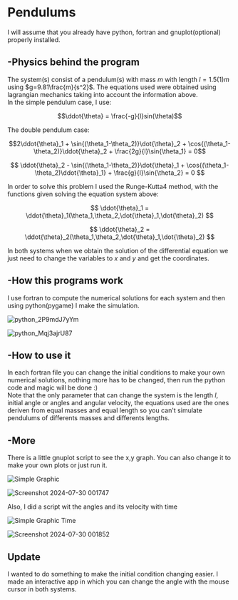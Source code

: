 # Pendulums

I will assume that you already have python, fortran and gnuplot(optional) properly installed.

## -Physics behind the program

The system(s) consist of a pendulum(s) with mass $m$ with length $l=1.5(1)m$ using $g=9.81\frac{m}{s^2}$.
The equations used were obtained using lagrangian mechanics taking into account the information above.  
In the simple pendulum case, I use:

$$\ddot{\theta} = \frac{-g}{l}sin(\theta)$$

The double pendulum case:

$$2\ddot{\theta}_1 + \sin{(\theta_1-\theta_2)}\dot{\theta}_2 + \cos{(\theta_1-\theta_2)}\ddot{\theta}_2 + \frac{2g}{l}\sin{\theta_1} = 0$$

$$ \ddot{\theta}_2 - \sin{(\theta_1-\theta_2)}\dot{\theta}_1 + \cos{(\theta_1-\theta_2)\ddot{\theta}_1} + \frac{g}{l}\sin{\theta_2} = 0 $$  

In order to solve this problem I used the Runge-Kutta4 method, with the functions given solving the equation system above:  

$$ \ddot{\theta}_1 = \ddot{\theta}_1(\theta_1,\theta_2,\dot{\theta}_1,\dot{\theta}_2) $$  

$$ \ddot{\theta}_2 = \ddot{\theta}_2(\theta_1,\theta_2,\dot{\theta}_1,\dot{\theta}_2) $$  

In both systems when we obtain the solution of the differential equation we just need to change the variables to $x$ and $y$ and get the coordinates.

## -How this programs work

I use fortran to compute the numerical solutions for each system and then using python(pygame) I make the simulation.

![python_2P9mdJ7yYm](https://github.com/user-attachments/assets/4bc179a5-cab7-47a7-8f1a-660494fce2aa)

![python_Mqj3ajrU87](https://github.com/user-attachments/assets/5ec89c34-38d1-4ec1-9ceb-378ef6cbd26e)


## -How to use it

In each fortran file you can change the initial conditions to make your own numerical solutions, nothing more has to be changed, then run the python code and magic will be done :)  
Note that the only parameter that can change the system is the length $l$, initial angle or angles and angular velocity, the equations used are the ones deriven from equal masses and equal length so you can't simulate pendulums of differents masses and differents lengths.
## -More

There is a little gnuplot script to see the x,y graph. You can also change it to make your own plots or just run it.

  ![Simple Graphic](https://github.com/Alverd02/Double-Pendulum/assets/118913394/8049efec-9812-48c4-9789-3fd072a21d1b)

  ![Screenshot 2024-07-30 001747](https://github.com/user-attachments/assets/efa5ed16-bc4c-423e-8d37-4b812b266115)

Also, I did a script wit the angles and its velocity with time


![Simple Graphic Time](https://github.com/Alverd02/Double-Pendulum/assets/118913394/6896d05d-50d5-4308-9812-3159f7c4ac84)

![Screenshot 2024-07-30 001852](https://github.com/user-attachments/assets/3bedcf87-7831-4bf1-a4fb-b38d86202f76)

## Update

I wanted to do something to make the initial condition changing easier. I made an interactive app in which you can change the angle with the mouse cursor in both systems.

